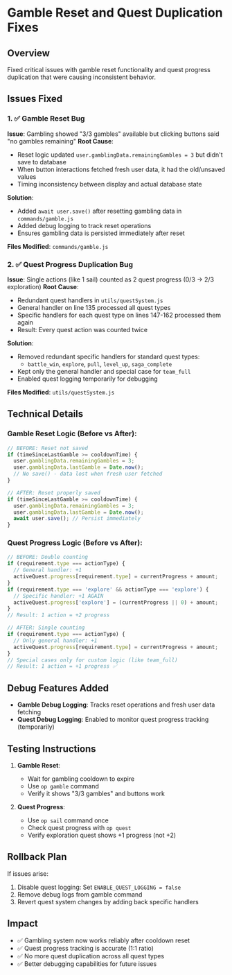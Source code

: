 # Gamble Reset and Quest Duplication Fixes

## Overview
Fixed critical issues with gamble reset functionality and quest progress duplication that were causing inconsistent behavior.

## Issues Fixed

### 1. ✅ Gamble Reset Bug
**Issue**: Gambling showed "3/3 gambles" available but clicking buttons said "no gambles remaining"
**Root Cause**: 
- Reset logic updated `user.gamblingData.remainingGambles = 3` but didn't save to database
- When button interactions fetched fresh user data, it had the old/unsaved values
- Timing inconsistency between display and actual database state

**Solution**:
- Added `await user.save()` after resetting gambling data in `commands/gamble.js`
- Added debug logging to track reset operations
- Ensures gambling data is persisted immediately after reset

**Files Modified**: `commands/gamble.js`

### 2. ✅ Quest Progress Duplication Bug  
**Issue**: Single actions (like 1 sail) counted as 2 quest progress (0/3 → 2/3 exploration)
**Root Cause**: 
- Redundant quest handlers in `utils/questSystem.js`
- General handler on line 135 processed all quest types
- Specific handlers for each quest type on lines 147-162 processed them again
- Result: Every quest action was counted twice

**Solution**:
- Removed redundant specific handlers for standard quest types:
  - `battle_win`, `explore`, `pull`, `level_up`, `saga_complete`
- Kept only the general handler and special case for `team_full`
- Enabled quest logging temporarily for debugging

**Files Modified**: `utils/questSystem.js`

## Technical Details

### Gamble Reset Logic (Before vs After):
```javascript
// BEFORE: Reset not saved
if (timeSinceLastGamble >= cooldownTime) {
  user.gamblingData.remainingGambles = 3;
  user.gamblingData.lastGamble = Date.now();
  // No save() - data lost when fresh user fetched
}

// AFTER: Reset properly saved  
if (timeSinceLastGamble >= cooldownTime) {
  user.gamblingData.remainingGambles = 3;
  user.gamblingData.lastGamble = Date.now();
  await user.save(); // Persist immediately
}
```

### Quest Progress Logic (Before vs After):
```javascript
// BEFORE: Double counting
if (requirement.type === actionType) {
  // General handler: +1
  activeQuest.progress[requirement.type] = currentProgress + amount;
}
if (requirement.type === 'explore' && actionType === 'explore') {
  // Specific handler: +1 AGAIN  
  activeQuest.progress['explore'] = (currentProgress || 0) + amount;
}
// Result: 1 action = +2 progress

// AFTER: Single counting
if (requirement.type === actionType) {
  // Only general handler: +1
  activeQuest.progress[requirement.type] = currentProgress + amount;
}
// Special cases only for custom logic (like team_full)
// Result: 1 action = +1 progress ✅
```

## Debug Features Added
- **Gamble Debug Logging**: Tracks reset operations and fresh user data fetching
- **Quest Debug Logging**: Enabled to monitor quest progress tracking (temporarily)

## Testing Instructions
1. **Gamble Reset**: 
   - Wait for gambling cooldown to expire
   - Use `op gamble` command
   - Verify it shows "3/3 gambles" and buttons work
   
2. **Quest Progress**:
   - Use `op sail` command once
   - Check quest progress with `op quest` 
   - Verify exploration quest shows +1 progress (not +2)

## Rollback Plan
If issues arise:
1. Disable quest logging: Set `ENABLE_QUEST_LOGGING = false`
2. Remove debug logs from gamble command
3. Revert quest system changes by adding back specific handlers

## Impact
- ✅ Gambling system now works reliably after cooldown reset
- ✅ Quest progress tracking is accurate (1:1 ratio)  
- ✅ No more quest duplication across all quest types
- ✅ Better debugging capabilities for future issues
